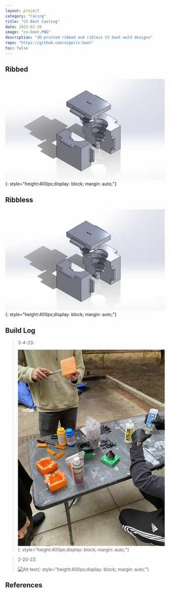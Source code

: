 ```yaml
---
layout: project
category: "racing"
title: "CV Boot Casting"
date: 2022-02-20
image: "cv-boot.PNG"
description: "3D-printed ribbed and ribless CV boot mold designs"
repo: "https://github.com/nzge/cv-boot"
toc: false
---
```


## Ribbed
![Ribbed CV Boot](/assets/media/cv-boot_media/cv-boot_ribbed.png){: 
style="height:400px;display: block; margin: auto;"}

## Ribbless
![Ribbless CV Boot](/assets/media/cv-boot_media/cv-boot_ribbed.png){: 
style="height:400px;display: block; margin: auto;"}


## Build Log
> 3-4-23: 
>
> ![Alt text](/assets/media/cv-boot_media/mold-prep.JPG){: 
style="height:400px;display: block; margin: auto;"}


> 2-20-23: 
>
> ![Alt text](/assets/media/cv-boot_media/test-print.JPG){: 
style="height:400px;display: block; margin: auto;"}


## References
